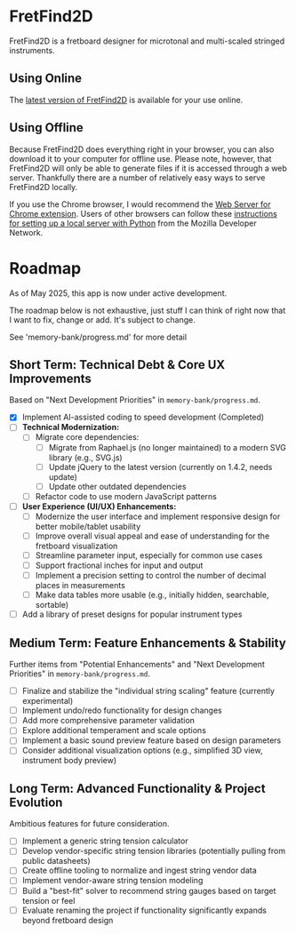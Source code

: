 # FretFind2D

FretFind2D is a fretboard designer for microtonal and multi-scaled stringed instruments.

## Using Online

The [latest version of FretFind2D](https://brotherdust.github.io/FretFind2D/src/fretfind.html) is available for your use online. 

## Using Offline

Because FretFind2D does everything right in your browser, you can also download it to your computer for offline use. Please note, however, that FretFind2D will only be able to generate files if it is accessed through a web server. Thankfully there are a number of relatively easy ways to serve FretFind2D locally.

If you use the Chrome browser, I would recommend the [Web Server for Chrome extension](https://chrome.google.com/webstore/detail/web-server-for-chrome/ofhbbkphhbklhfoeikjpcbhemlocgigb?hl=en). Users of other browsers can follow these [instructions for setting up a local server with Python](https://developer.mozilla.org/en-US/docs/Learn/Common_questions/set_up_a_local_testing_server) from the Mozilla Developer Network.

# Roadmap

As of May 2025, this app is now under active development.

The roadmap below is not exhaustive, just stuff I can think of right now that I want to fix, change or add. It's subject to change.

See 'memory-bank/progress.md' for more detail

## Short Term: Technical Debt & Core UX Improvements
Based on "Next Development Priorities" in `memory-bank/progress.md`.

- [x] Implement AI-assisted coding to speed development (Completed)
- [ ] **Technical Modernization:**
    - [ ] Migrate core dependencies:
        - [ ] Migrate from Raphael.js (no longer maintained) to a modern SVG library (e.g., SVG.js)
        - [ ] Update jQuery to the latest version (currently on 1.4.2, needs update)
        - [ ] Update other outdated dependencies
    - [ ] Refactor code to use modern JavaScript patterns
- [ ] **User Experience (UI/UX) Enhancements:**
    - [ ] Modernize the user interface and implement responsive design for better mobile/tablet usability
    - [ ] Improve overall visual appeal and ease of understanding for the fretboard visualization
    - [ ] Streamline parameter input, especially for common use cases
    - [ ] Support fractional inches for input and output
    - [ ] Implement a precision setting to control the number of decimal places in measurements
    - [ ] Make data tables more usable (e.g., initially hidden, searchable, sortable)
- [ ] Add a library of preset designs for popular instrument types

## Medium Term: Feature Enhancements & Stability
Further items from "Potential Enhancements" and "Next Development Priorities" in `memory-bank/progress.md`.

- [ ] Finalize and stabilize the "individual string scaling" feature (currently experimental)
- [ ] Implement undo/redo functionality for design changes
- [ ] Add more comprehensive parameter validation
- [ ] Explore additional temperament and scale options
- [ ] Implement a basic sound preview feature based on design parameters
- [ ] Consider additional visualization options (e.g., simplified 3D view, instrument body preview)

## Long Term: Advanced Functionality & Project Evolution
Ambitious features for future consideration.

- [ ] Implement a generic string tension calculator
- [ ] Develop vendor-specific string tension libraries (potentially pulling from public datasheets)
- [ ] Create offline tooling to normalize and ingest string vendor data
- [ ] Implement vendor-aware string tension modeling
- [ ] Build a "best-fit" solver to recommend string gauges based on target tension or feel
- [ ] Evaluate renaming the project if functionality significantly expands beyond fretboard design
